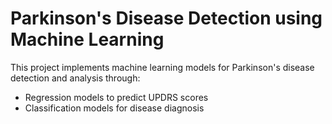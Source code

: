 # Parkinson's Disease Detection using Machine Learning

This project implements machine learning models for Parkinson's disease detection and analysis through:
- Regression models to predict UPDRS scores
- Classification models for disease diagnosis

